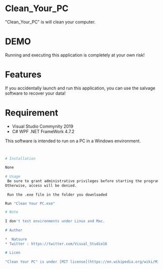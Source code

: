 # Clean_Your_PC

 
"Clean_Your_PC" is  will clean your computer.
 
# DEMO
  
Running and executing this application is completely at your own risk!  

# Features
 
If you accidentally launch and run this application, you can use the salvage software to recover your data!
 
# Requirement
 
* Visual Studio Commynity 2019
* C# WPF  .NET FrameWork 4.7.2
 
 This software is intended to run on a PC in a Windows environment.
```bash

 
# Installation
 
None
 
# Usage
 Be sure to grant administrative privileges before starting the program.
Otherwise, access will be denied.
 
 Run the .exe file in the folder you downloaded

Run "Clean Your PC.exe"

# Note
 
I don't test environments under Linux and Mac.
 
# Author
 
*  Natsure
* Twitter : https://twitter.com/Visual_Studio16
 
# Licen
 
"Clean Your PC" is under [MIT license](https://en.wikipedia.org/wiki/MIT_License).
 

 
